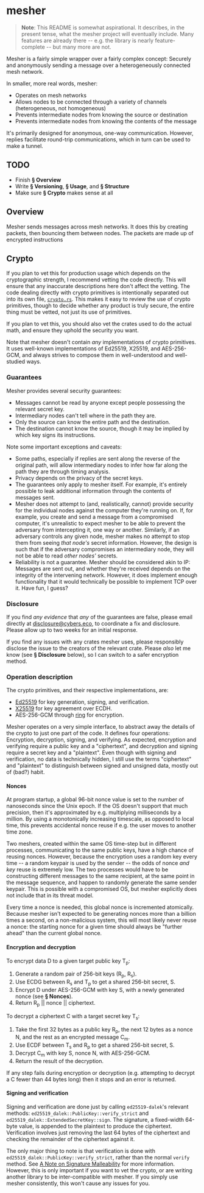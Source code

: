 # mesher

> **Note**:
> This README is somewhat aspirational.
> It describes, in the present tense, what the mesher project will eventually include.
> Many features are already there -- e.g. the library is nearly feature-complete -- but many more are not.

Mesher is a fairly simple wrapper over a fairly complex concept:
Securely and anonymously sending a message over a heterogeneously connected mesh network.

In smaller, more real words, mesher:

- Operates on mesh networks
- Allows nodes to be connected through a variety of channels (heterogeneous, not homogeneous)
- Prevents intermediate nodes from knowing the source or destination
- Prevents intermediate nodes from knowing the contents of the message

It's primarily designed for anonymous, one-way communication.
However, replies facilitate round-trip communications, which in turn can be used to make a tunnel.

## TODO

- Finish **§ Overview**
- Write **§ Versioning**, **§ Usage**, and **§ Structure**
- Make sure **§ Crypto** makes sense at all

## Overview

Mesher sends messages across mesh networks.
It does this by creating packets, then bouncing them between nodes.
The packets are made up of encrypted instructions

## Crypto

If you plan to vet this for production usage which depends on the cryptographic strength, I recommend vetting the code directly.
This will ensure that any inaccurate descriptions here don't affect the vetting.
The code dealing directly with crypto primitives is intentionally separated out into its own file, [`crypto.rs`](https://github.com/nic-hartley/mesher/blob/master/mesher/src/crypto.rs).
This makes it easy to review the use of crypto primitives, though to decide whether any product is truly secure, the entire thing must be vetted, not just its use of primitives.

If you plan to vet this, you should also vet the crates used to do the actual math, and ensure they uphold the security you want.

Note that mesher doesn't contain _any_ implementations of crypto primitives.
It uses well-known implementations of Ed25519, X25519, and AES-256-GCM, and always strives to compose them in well-understood and well-studied ways.

### Guarantees

Mesher provides several security guarantees:

- Messages cannot be read by anyone except people possessing the relevant secret key.
- Intermediary nodes can't tell where in the path they are.
- Only the source can know the entire path and the destination.
- The destination cannot know the source, though it may be implied by which key signs its instructions.

Note some important exceptions and caveats:

- Some paths, especially if replies are sent along the reverse of the original path, will allow intermediary nodes to infer how far along the path they are through timing analysis.
- Privacy depends on the privacy of the secret keys.
- The guarantees only apply to mesher itself.
  For example, it's entirely possible to leak additional information through the contents of messages sent.
- Mesher does not attempt to (and, realistically, cannot) provide security for the individual nodes against the computer they're running on.
  If, for example, you create and send a message from a compromised computer, it's unrealistic to expect mesher to be able to prevent the adversary from intercepting it, one way or another.
  Similarly, if an adversary controls any given node, mesher makes no attempt to stop them from seeing *that node's* secret information.
  However, the design is such that if the adversary compromises an intermediary node, they will not be able to read *other nodes'* secrets.
- Reliability is not a guarantee.
  Mesher should be considered akin to IP: Messages are sent out, and whether they're received depends on the integrity of the intervening network.
  However, it does implement enough functionality that it would technically be possible to implement TCP over it.
  Have fun, I guess?  

### Disclosure

If you find *any evidence* that *any* of the guarantees are false, please email directly at [disclosure@cybers.eco](mailto:nic@cybers.eco), to coordinate a fix and disclosure.
Please allow up to two weeks for an initial response.

If you find any issues with any crates mesher uses, please responsibly disclose the issue to the creators of the relevant crate.
Please *also* let me know (see **§ Disclosure** below), so I can switch to a safer encryption method.

### Operation description

The crypto primitives, and their respective implementations, are:

- [Ed25519](https://crates.io/crates/ed25519-dalek) for key generation, signing, and verification.
- [X25519](https://crates.io/crates/x25519-dalek) for key agreement over ECDH.
- AES-256-GCM through [ring](https://github.com/briansmith/ring) for encryption.

Mesher operates on a very simple interface, to abstract away the details of the crypto to just one part of the code.
It defines four operations: Encryption, decryption, signing, and verifying.
As expected, encryption and verifying require a public key and a "ciphertext", and decryption and signing require a secret key and a "plaintext".
Even though with signing and verification, no data is technically hidden, I still use the terms "ciphertext" and "plaintext" to distinguish between signed and unsigned data, mostly out of (bad?) habit.

#### Nonces

At program startup, a global 96-bit nonce value is set to the number of nanoseconds since the Unix epoch.
If the OS doesn't support that much precision, then it's approximated by e.g. multiplying milliseconds by a million.
By using a monotonically increasing timescale, as opposed to local time, this prevents accidental nonce reuse if e.g. the user moves to another time zone.

Two meshers, created within the same OS time-step but in different processes, communicating to the same public keys, have a high chance of reusing nonces.
However, because the encryption uses a random key every time -- a random keypair is used by the sender -- the odds of nonce *and key* reuse is extremely low.
The two processes would have to be constructing different messages to the same recipient, at the same point in the message sequence, and happen to randomly generate the same sender keypair.
This is possible with a compromised OS, but mesher explicitly does not include that in its threat model.

Every time a nonce is needed, this global nonce is incremented atomically.
Because mesher isn't expected to be generating nonces more than a billion times a second, on a non-malicious system, this will most likely never reuse a nonce: the starting nonce for a given time should always be "further ahead" than the current global nonce.

#### Encryption and decryption

To encrypt data D to a given target public key T<sub>p</sub>:

1. Generate a random pair of 256-bit keys (R<sub>p</sub>, R<sub>s</sub>).
2. Use ECDG between R<sub>s</sub> and T<sub>p</sub> to get a shared 256-bit secret, S.
3. Encrypt D under AES-256-GCM with key S, with a newly generated nonce (see **§ Nonces**).
4. Return R<sub>p</sub> || nonce || ciphertext.

To decrypt a ciphertext C with a target secret key T<sub>s</sub>:

1. Take the first 32 bytes as a public key R<sub>p</sub>, the next 12 bytes as a nonce N, and the rest as an encrypted message C<sub>m</sub>.
2. Use ECDF between T<sub>s</sub> and R<sub>p</sub> to get a shared 256-bit secret, S.
3. Decrypt C<sub>m</sub> with key S, nonce N, with AES-256-GCM.
4. Return the result of the decryption.

If any step fails during encryption or decryption (e.g. attempting to decrypt a C fewer than 44 bytes long) then it stops and an error is returned.

#### Signing and verification

Signing and verification are done just by calling `ed25519-dalek`'s relevant methods: `ed25519_dalek::PublicKey::verify_strict` and `ed25519_dalek::ExtendedSecretKey::sign`.
The signature, a fixed-width 64-byte value, is appended to the plaintext to produce the ciphertext.
Verification involves just removing the last 64 bytes of the ciphertext and checking the remainder of the ciphertext against it.

The only major thing to note is that verification is done with `ed25519_dalek::PublicKey::verify_strict`, rather than the normal `verify` method.
See [A Note on Signature Malleability](https://github.com/dalek-cryptography/ed25519-dalek#a-note-on-signature-malleability) for more information.
However, this is only important if you want to vet the crypto, or are writing another library to be inter-compatible with mesher.
If you simply use mesher consistently, this won't cause any issues for you.
